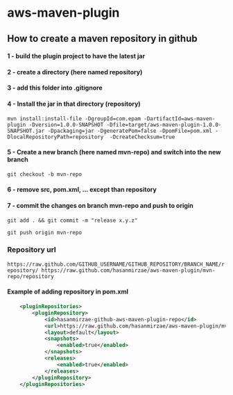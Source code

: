 # aws-maven-plugin

## How to create a maven repository in github

####  1 - build the plugin project to have the latest jar

####  2 - create a directory (here named repository)

####  3 - add this folder into .gitignore

#### 4 - Install the jar in that directory (repository)

`
mvn install:install-file -DgroupId=com.epam -DartifactId=aws-maven-plugin -Dversion=1.0.0-SNAPSHOT -Dfile=target/aws-maven-plugin-1.0.0-SNAPSHOT.jar -Dpackaging=jar -DgeneratePom=false -DpomFile=pom.xml -DlocalRepositoryPath=repository  -DcreateChecksum=true
`

####  5 - Create a new branch (here named mvn-repo) and switch into the new branch

`git checkout -b mvn-repo`

####  6 - remove src, pom.xml, ... except than repository

####  7 - commit the changes on branch mvn-repo and push to origin

`git add . && git commit -m "release x.y.z"`

`git push origin mvn-repo`

###  Repository url

`
https://raw.github.com/GITHUB_USERNAME/GITHUB_REPOSITORY/BRANCH_NAME/repository/
https://raw.github.com/hasanmirzae/aws-maven-plugin/mvn-repo/repository
`
####  Example of adding repository in pom.xml
```xml
	<pluginRepositories>
		<pluginRepository>
			<id>hasanmirzae-github-aws-maven-plugin-repo</id>
			<url>https://raw.github.com/hasanmirzae/aws-maven-plugin/mvn-repo/repository</url>
			<layout>default</layout>
			<snapshots>
				<enabled>true</enabled>
			</snapshots>
			<releases>
				<enabled>true</enabled>
			</releases>
		</pluginRepository>
	</pluginRepositories>
```
